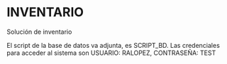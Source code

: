 # INVENTARIO
Solución de inventario

El script de la base de datos va adjunta, es SCRIPT_BD.
Las credenciales para acceder al sistema son USUARIO: RALOPEZ, CONTRASEÑA: TEST
